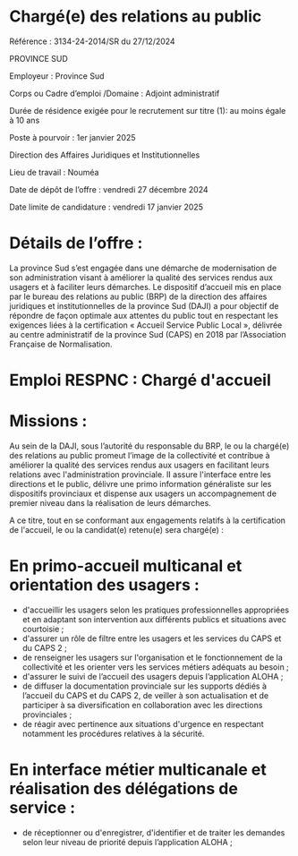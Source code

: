 # Chargé(e) des relations au public

Référence : 3134-24-2014/SR du 27/12/2024

PROVINCE SUD

Employeur : Province Sud

Corps ou Cadre d’emploi /Domaine : Adjoint administratif

Durée de résidence exigée pour le recrutement sur titre (1): au moins égale à 10 ans

Poste à pourvoir : 1er janvier 2025

Direction des Affaires Juridiques et Institutionnelles

Lieu de travail : Nouméa

Date de dépôt de l’offre : vendredi 27 décembre 2024

Date limite de candidature : vendredi 17 janvier 2025

# Détails de l’offre :

La province Sud s’est engagée dans une démarche de modernisation de son administration visant à améliorer la qualité des services rendus aux usagers et à faciliter leurs démarches. Le dispositif d’accueil mis en place par le bureau des relations au public (BRP) de la direction des affaires juridiques et institutionnelles de la province Sud (DAJI) a pour objectif de répondre de façon optimale aux attentes du public tout en respectant les exigences liées à la certification « Accueil Service Public Local », délivrée au centre administratif de la province Sud (CAPS) en 2018 par l’Association Française de Normalisation.

# Emploi RESPNC : Chargé d'accueil

# Missions :

Au sein de la DAJI, sous l’autorité du responsable du BRP, le ou la chargé(e) des relations au public promeut l’image de la collectivité et contribue à améliorer la qualité des services rendus aux usagers en facilitant leurs relations avec l'administration provinciale. II assure l'interface entre les directions et le public, délivre une primo information généraliste sur les dispositifs provinciaux et dispense aux usagers un accompagnement de premier niveau dans la réalisation de leurs démarches.

A ce titre, tout en se conformant aux engagements relatifs à la certification de l'accueil, le ou la candidat(e) retenu(e) sera chargé(e) :

# En primo-accueil multicanal et orientation des usagers :

- d'accueillir les usagers selon les pratiques professionnelles appropriées et en adaptant son intervention aux différents publics et situations avec courtoisie ;
- d'assurer un rôle de filtre entre les usagers et les services du CAPS et du CAPS 2 ;
- de renseigner les usagers sur l'organisation et le fonctionnement de la collectivité et les orienter vers les services métiers adéquats au besoin ;
- d'assurer le suivi de l’accueil des usagers depuis l’application ALOHA ;
- de diffuser la documentation provinciale sur les supports dédiés à l’accueil du CAPS et du CAPS 2, de veiller à son actualisation et de participer à sa diversification en collaboration avec les directions provinciales ;
- de réagir avec pertinence aux situations d'urgence en respectant notamment les procédures relatives à la sécurité.

# En interface métier multicanale et réalisation des délégations de service :

- de réceptionner ou d'enregistrer, d'identifier et de traiter les demandes selon leur niveau de priorité depuis l’application ALOHA ;